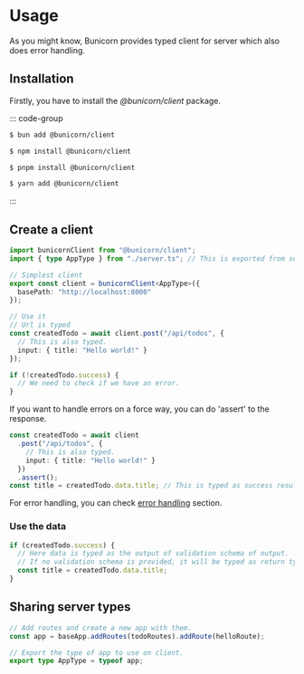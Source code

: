 # Usage

As you might know, Bunicorn provides typed client for server which also does error handling.

## Installation

Firstly, you have to install the _@bunicorn/client_ package.

::: code-group

```sh [bun]
$ bun add @bunicorn/client
```

```sh [npm]
$ npm install @bunicorn/client
```

```sh [pnpm]
$ pnpm install @bunicorn/client
```

```sh [yarn]
$ yarn add @bunicorn/client
```

:::

## Create a client

```ts
import bunicornClient from "@bunicorn/client";
import { type AppType } from "./server.ts"; // This is exported from server, in next section, it shows how to do it.

// Simplest client
export const client = bunicornClient<AppType>({
  basePath: "http://localhost:8000"
});

// Use it
// Url is typed
const createdTodo = await client.post("/api/todos", {
  // This is also typed.
  input: { title: "Hello world!" }
});

if (!createdTodo.success) {
  // We need to check if we have an error.
}
```

If you want to handle errors on a force way, you can do 'assert' to the response.

```ts
const createdTodo = await client
  .post("/api/todos", {
    // This is also typed.
    input: { title: "Hello world!" }
  })
  .assert();
const title = createdTodo.data.title; // This is typed as success result.
```

For error handling, you can check [error handling](./errors.md) section.

### Use the data

```ts
if (createdTodo.success) {
  // Here data is typed as the output of validation schema of output.
  // If no validation schema is provided, it will be typed as return type of route.
  const title = createdTodo.data.title;
}
```

## Sharing server types

```ts
// Add routes and create a new app with them.
const app = baseApp.addRoutes(todoRoutes).addRoute(helloRoute);

// Export the type of app to use on client.
export type AppType = typeof app;
```
